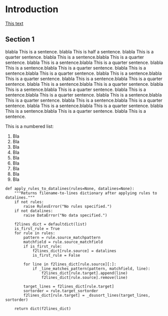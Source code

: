 # Introduction 

[This text](https://github.com/antonbaker/papadam)

## Section 1

blabla This is a sentence.  blabla This is half a
sentence.  blabla This is a quarter sentence.  blabla
This is a sentence.blabla This is a quarter sentence.
blabla This is a sentence.blabla This is a quarter
sentence.  blabla This is a sentence.blabla This is a
quarter sentence.  blabla This is a sentence.blabla This
is a quarter sentence.  blabla This is a sentence.blabla
This is a quarter sentence.  blabla This is a
sentence.blabla This is a quarter sentence.  blabla This
is a sentence.blabla This is a quarter sentence.  blabla
This is a sentence.blabla This is a quarter sentence.
blabla This is a sentence.blabla This is a quarter
sentence.  blabla This is a sentence.blabla This is a
quarter sentence.  blabla This is a sentence.blabla This
is a quarter sentence.  blabla This is a sentence.blabla
This is a quarter sentence.  blabla This is a
sentence.blabla This is a quarter sentence.  blabla This
is a sentence.

This is a numbered list:
1. Bla
1. Bla
1. Bla
1. Bla
1. Bla
1. Bla
1. Bla
1. Bla
1. Bla


```
def apply_rules_to_datalines(rules=None, datalines=None):
    """Returns filename-to-lines dictionary after applying rules to datalines."""
    if not rules:
        raise RulesError("No rules specified.")
    if not datalines:
        raise DataError("No data specified.")

    f2lines_dict = defaultdict(list)
    is_first_rule = True
    for rule in rules:
        pattern = rule.source_matchpattern
        matchfield = rule.source_matchfield
        if is_first_rule:
            f2lines_dict[rule.source] = datalines
            is_first_rule = False

        for line in f2lines_dict[rule.source][:]:
            if _line_matches_pattern(pattern, matchfield, line):
                f2lines_dict[rule.target].append(line)
                f2lines_dict[rule.source].remove(line)

        target_lines = f2lines_dict[rule.target]
        sortorder = rule.target_sortorder
        f2lines_dict[rule.target] = _dsusort_lines(target_lines, sortorder)

    return dict(f2lines_dict)
```
